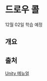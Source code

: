 # 드로우 콜

12월 02일 학습 예정

## 개요

## 출처

[Unity 메뉴얼](https://docs.unity3d.com/kr/2019.4/Manual/DrawCallBatching.html)
